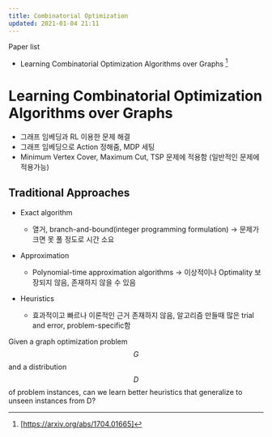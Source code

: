 ```yaml
---
title: Combinatorial Optimization
updated: 2021-01-04 21:11
---
```




Paper list

* Learning Combinatorial Optimization Algorithms over Graphs [^1]



# Learning Combinatorial Optimization Algorithms over Graphs

* 그래프 임베딩과 RL 이용한 문제 해결
* 그래프 임베딩으로 Action 정해줌, MDP 세팅
* Minimum Vertex Cover, Maximum Cut, TSP 문제에 적용함 (일반적인 문제에 적용가능)



## Traditional Approaches

* Exact algorithm
  - 열거, branch-and-bound(integer programming formulation) -> 문제가 크면 못 풀 정도로 시간 소요

* Approximation
  - Polynomial-time approximation algorithms -> 이상적이나 Optimality 보장되지 않음, 존재하지 않을 수 있음
* Heuristics
  - 효과적이고 빠르나 이론적인 근거 존재하지 않음, 알고리즘 만들때 많은 trial and error, problem-specific함



Given a graph optimization problem $${G}$$ and a distribution $${D}$$ of problem instances, can we learn better heuristics that generalize to unseen instances from D?

















[^1]:[https://arxiv.org/abs/1704.01665]

